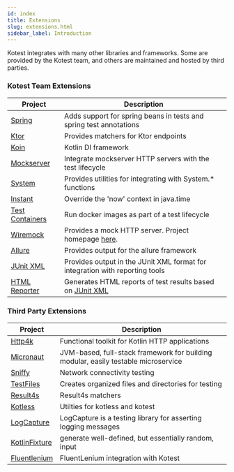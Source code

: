 ```yaml
---
id: index
title: Extensions
slug: extensions.html
sidebar_label: Introduction
---
```


Kotest integrates with many other libraries and frameworks. Some are provided by the Kotest team, and others are
maintained and hosted by third parties.

### Kotest Team Extensions

| Project | Description |
| ------- | ----------- |
| [Spring](spring.md) | Adds support for spring beans in tests and spring test annotations |
| [Ktor](ktor.md) | Provides matchers for Ktor endpoints |
| [Koin](koin.md) | Kotlin DI framework |
| [Mockserver](mockserver.md) | Integrate mockserver HTTP servers with the test lifecycle |
| [System](system.md) | Provides utilities for integrating with System.* functions |
| [Instant](instant.md) | Override the 'now' context in java.time |
| [Test Containers](test_containers.md) | Run docker images as part of a test lifecycle |
| [Wiremock](wiremock.md) | Provides a mock HTTP server. Project homepage [here](http://wiremock.org/). |
| [Allure](allure.md) | Provides output for the allure framework |
| [JUnit XML](junit_xml.md) | Provides output in the JUnit XML format for integration with reporting tools |
| [HTML Reporter](html_reporter.md) | Generates HTML reports of test results based on [JUnit XML](junit_xml.md) |

### Third Party Extensions

| Project | Description |
| ------- | ----------- |
| [Http4k](https://www.http4k.org/guide/reference/kotest/) | Functional toolkit for Kotlin HTTP applications |
| [Micronaut](https://github.com/micronaut-projects/micronaut-test) | JVM-based, full-stack framework for building modular, easily testable microservice |
| [Sniffy](https://www.sniffy.io/docs/latest/#_integration_with_kotest) | Network connectivity testing |
| [TestFiles](https://github.com/jGleitz/testfiles) | Creates organized files and directories for testing |
| [Result4s](https://github.com/MrBergin/result4k-kotest-matchers) | Result4s matchers|
| [Kotless](https://github.com/LeoColman/kotest-kotless) | Utilties for kotless and kotest |
| [LogCapture](https://github.com/jsalinaspolo/logcapture) | LogCapture is a testing library for asserting logging messages |
| [KotlinFixture](https://github.com/appmattus/kotlinfixture/blob/main/fixture-kotest/README.adoc) | generate well-defined, but essentially random, input |
| [Fluentlenium](https://fluentlenium.io/docs/test-runners/#kotest) | FluentLenium integration with Kotest |
